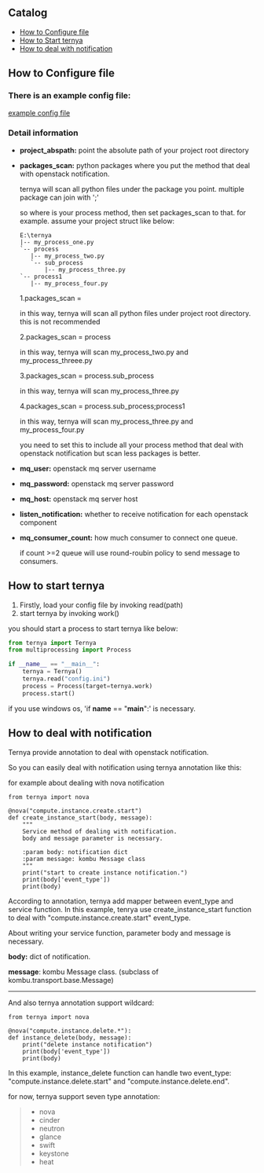 ## Catalog

* [How to Configure file](#config)
* [How to Start ternya](#start_ternya)
* [How to deal with notification](#notification)



<h2 id="config">How to Configure file</h2>

### There is an example config file:
[example config file](https://github.com/ndrlslz/ternya/blob/master/config.ini)

### Detail information

* **project_abspath:** point the absolute path of your project root directory

* **packages_scan:** python packages where you put the method that deal with openstack notification.

  ternya will scan all python files under the package you point. multiple package can join with ';'

  so where is your process method, then set packages_scan to that.
for example. assume your project struct like below:
  ```
  E:\ternya
  |-- my_process_one.py
  `-- process
     |-- my_process_two.py
     `-- sub_process
         |-- my_process_three.py
  `-- process1
     |-- my_process_four.py
  ```
  1.packages_scan =

    in this way, ternya will scan all python files under project root directory. this is not recommended

  2.packages_scan = process

    in this way, ternya will scan my_process_two.py and my_process_threee.py

  3.packages_scan = process.sub_process

    in this way, ternya will scan my_process_three.py

  4.packages_scan = process.sub_process;process1

    in this way, ternya will scan my_process_three.py and my_process_four.py

  you need to set this to include all your process method that deal with openstack notification
but scan less packages is better.

* **mq_user:** openstack mq server username

* **mq_password:** openstack mq server password

* **mq_host:** openstack mq server host

* **listen_notification:** whether to receive notification for each openstack component

* **mq_consumer_count:** how much consumer to connect one queue.

  if count >=2 queue will use round-roubin policy to send message to consumers.


<h2 id="start_ternya">How to start ternya</h2>

1. Firstly, load your config file by invoking read(path)
2. start ternya by invoking work()

you should start a process to start ternya like below:

```python
from ternya import Ternya
from multiprocessing import Process

if __name__ == "__main__":
    ternya = Ternya()
    ternya.read("config.ini")
    process = Process(target=ternya.work)
    process.start()
 ```

 if you use windows os, 'if __name__ == "__main__":' is necessary.


<h2 id="notification">How to deal with notification</h2>

Ternya provide annotation to deal with openstack notification.

So you can easily deal with notification using ternya annotation like this:

for example about dealing with nova notification
```
from ternya import nova

@nova("compute.instance.create.start")
def create_instance_start(body, message):
    """
    Service method of dealing with notification.
    body and message parameter is necessary.

    :param body: notification dict
    :param message: kombu Message class
    """
    print("start to create instance notification.")
    print(body['event_type'])
    print(body)
```

According to annotation, ternya add mapper between event_type and service function.
In this example, tenrya use create_instance_start function to deal with "compute.instance.create.start" event_type.

About writing your service function, parameter body and message is necessary.

**body:** dict of notification.

**message**: kombu Message class. (subclass of kombu.transport.base.Message)

---

And also ternya annotation support wildcard:

```
from ternya import nova

@nova("compute.instance.delete.*"):
def instance_delete(body, message):
	print("delete instance notification")
	print(body['event_type'])
	print(body)
```

In this example, instance_delete function can handle two event_type: "compute.instance.delete.start" and "compute.instance.delete.end".


for now, ternya support seven type annotation:

>* nova
>* cinder
>* neutron
>* glance
>* swift
>* keystone
>* heat




